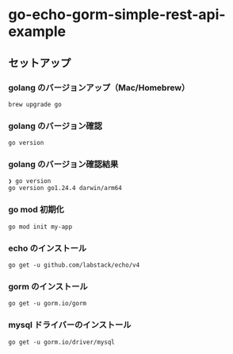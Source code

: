 # go-echo-gorm-simple-rest-api-example

## セットアップ

### golang のバージョンアップ（Mac/Homebrew）
```
brew upgrade go
```

### golang のバージョン確認
```
go version
```

### golang のバージョン確認結果
```
❯ go version
go version go1.24.4 darwin/arm64
```

### go mod 初期化
```
go mod init my-app
```

### echo のインストール
```
go get -u github.com/labstack/echo/v4
```

### gorm のインストール
```
go get -u gorm.io/gorm
```

### mysql ドライバーのインストール
```
go get -u gorm.io/driver/mysql 
```
